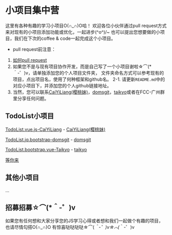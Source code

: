 # 小项目集中营

这里有各种有趣的学习小项目O(∩_∩)O哈！
欢迎各位小伙伴通过pull request方式来对现有的小项目添加功能或优化，一起进步\(^o^)/~
也可以提出您想要做的小项目，我们在下次的coffee & code一起完成这个小项目。

- pull request前注意：
 1.   [如何pull request](https://github.com/geeeeeeeeek/git-recipes/wiki/3.3-%E5%88%9B%E5%BB%BAPull-Request)
 2.   如果您不是与现有项目协作开发，而是自己写了一个小项目谢啦☆⌒(*＾-゜)v，请单独添加您的个人项目文件夹，
      文件夹命名方式可以参考现有的项目，点出项目名，使用了何种框架和github名。
 2-1. 请更新`README.md`中的对应小项目下，并添加您的个人github链接地址。
 3.   当然，您可以联系[CaiYiLiang(樱桃妹)](https://github.com/CaiYiLiang)，[domsgit](https://github.com/domsgit)，[taikyo](https://github.com/taikyo)或者在FCC-广州群
      里分享任何问题。

## TodoList小项目

[TodoList.vue.js-CaiYiLiang](https://github.com/FreeCodeCamp-Guangzhou/Project-Together/tree/master/TodoList.vue.js-CaiYiLiang) - [CaiYiLiang(樱桃妹)](https://github.com/CaiYiLiang)

[TodoList.jq.bootstrap-domsgit](https://github.com/FreeCodeCamp-Guangzhou/Project-Together/tree/master/TodoList.jq.bootstrap-domsgit) - [domsgit](https://github.com/domsgit)

[TodoList.bootstrap.vue-Taikyo](https://github.com/FreeCodeCamp-Guangzhou/Project-Together/tree/master/TodoList.bootstrap.vue-Taikyo) - [taikyo](https://github.com/taikyo)

[等你来](您的github)

## 其他小项目

...

## 招募招募☆⌒(*＾-゜)v
如果您有任何想和大家分享您的JS学习心得或者想和我们一起做个有趣的项目，也请尽情勾搭O(∩_∩)O 
有惊喜哒哒哒哒☆⌒(*＾-゜)v☆⌒(*＾-゜)v

